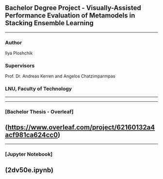 ## Bachelor Degree Project - Visually-Assisted Performance Evaluation of Metamodels in Stacking Ensemble Learning


---
### Author
Ilya Ploshchik
### Supervisors
Prof. Dr. Andreas Kerren and Angelos Chatzimparmpas
### LNU, Faculty of Technology
---


---
### [Bachelor Thesis - Overleaf]
(https://www.overleaf.com/project/62160132a4acf981ca624cc0)
---

---
### [Jupyter Notebook]
(2dv50e.ipynb)
---
